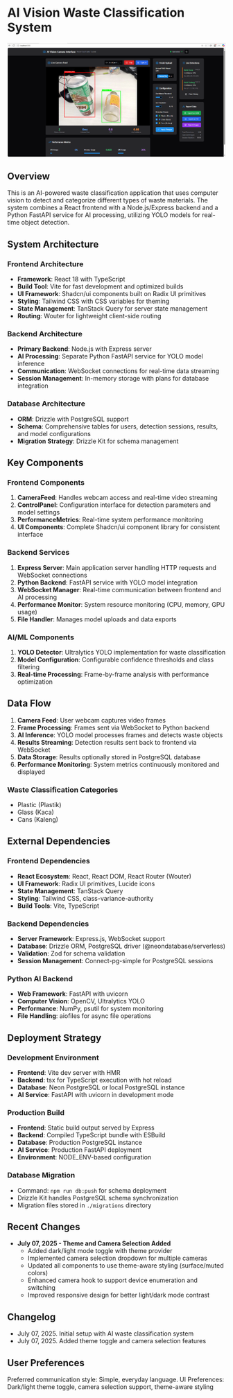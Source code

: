 # AI Vision Waste Classification System

![Hasil Demo](https://github.com/fikriaf/Web-AIVision/blob/main/demo/demo1.png)

## Overview

This is an AI-powered waste classification application that uses computer vision to detect and categorize different types of waste materials. The system combines a React frontend with a Node.js/Express backend and a Python FastAPI service for AI processing, utilizing YOLO models for real-time object detection.

## System Architecture

### Frontend Architecture
- **Framework**: React 18 with TypeScript
- **Build Tool**: Vite for fast development and optimized builds
- **UI Framework**: Shadcn/ui components built on Radix UI primitives
- **Styling**: Tailwind CSS with CSS variables for theming
- **State Management**: TanStack Query for server state management
- **Routing**: Wouter for lightweight client-side routing

### Backend Architecture
- **Primary Backend**: Node.js with Express server
- **AI Processing**: Separate Python FastAPI service for YOLO model inference
- **Communication**: WebSocket connections for real-time data streaming
- **Session Management**: In-memory storage with plans for database integration

### Database Architecture
- **ORM**: Drizzle with PostgreSQL support
- **Schema**: Comprehensive tables for users, detection sessions, results, and model configurations
- **Migration Strategy**: Drizzle Kit for schema management

## Key Components

### Frontend Components
1. **CameraFeed**: Handles webcam access and real-time video streaming
2. **ControlPanel**: Configuration interface for detection parameters and model settings
3. **PerformanceMetrics**: Real-time system performance monitoring
4. **UI Components**: Complete Shadcn/ui component library for consistent interface

### Backend Services
1. **Express Server**: Main application server handling HTTP requests and WebSocket connections
2. **Python Backend**: FastAPI service with YOLO model integration
3. **WebSocket Manager**: Real-time communication between frontend and AI processing
4. **Performance Monitor**: System resource monitoring (CPU, memory, GPU usage)
5. **File Handler**: Manages model uploads and data exports

### AI/ML Components
1. **YOLO Detector**: Ultralytics YOLO implementation for waste classification
2. **Model Configuration**: Configurable confidence thresholds and class filtering
3. **Real-time Processing**: Frame-by-frame analysis with performance optimization

## Data Flow

1. **Camera Feed**: User webcam captures video frames
2. **Frame Processing**: Frames sent via WebSocket to Python backend
3. **AI Inference**: YOLO model processes frames and detects waste objects
4. **Results Streaming**: Detection results sent back to frontend via WebSocket
5. **Data Storage**: Results optionally stored in PostgreSQL database
6. **Performance Monitoring**: System metrics continuously monitored and displayed

### Waste Classification Categories
- Plastic (Plastik)
- Glass (Kaca) 
- Cans (Kaleng)

## External Dependencies

### Frontend Dependencies
- **React Ecosystem**: React, React DOM, React Router (Wouter)
- **UI Framework**: Radix UI primitives, Lucide icons
- **State Management**: TanStack Query
- **Styling**: Tailwind CSS, class-variance-authority
- **Build Tools**: Vite, TypeScript

### Backend Dependencies
- **Server Framework**: Express.js, WebSocket support
- **Database**: Drizzle ORM, PostgreSQL driver (@neondatabase/serverless)
- **Validation**: Zod for schema validation
- **Session Management**: Connect-pg-simple for PostgreSQL sessions

### Python AI Backend
- **Web Framework**: FastAPI with uvicorn
- **Computer Vision**: OpenCV, Ultralytics YOLO
- **Performance**: NumPy, psutil for system monitoring
- **File Handling**: aiofiles for async file operations

## Deployment Strategy

### Development Environment
- **Frontend**: Vite dev server with HMR
- **Backend**: tsx for TypeScript execution with hot reload
- **Database**: Neon PostgreSQL or local PostgreSQL instance
- **AI Service**: FastAPI with uvicorn in development mode

### Production Build
- **Frontend**: Static build output served by Express
- **Backend**: Compiled TypeScript bundle with ESBuild
- **Database**: Production PostgreSQL instance
- **AI Service**: Production FastAPI deployment
- **Environment**: NODE_ENV-based configuration

### Database Migration
- Command: `npm run db:push` for schema deployment
- Drizzle Kit handles PostgreSQL schema synchronization
- Migration files stored in `./migrations` directory

## Recent Changes

- **July 07, 2025 - Theme and Camera Selection Added**
  - Added dark/light mode toggle with theme provider
  - Implemented camera selection dropdown for multiple cameras
  - Updated all components to use theme-aware styling (surface/muted colors)
  - Enhanced camera hook to support device enumeration and switching
  - Improved responsive design for better light/dark mode contrast

## Changelog
- July 07, 2025. Initial setup with AI waste classification system
- July 07, 2025. Added theme toggle and camera selection features

## User Preferences

Preferred communication style: Simple, everyday language.
UI Preferences: Dark/light theme toggle, camera selection support, theme-aware styling
